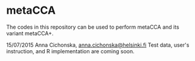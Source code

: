 # metaCCA
The codes in this repository can be used to perform metaCCA
and its variant metaCCA+.
 
15/07/2015 Anna Cichonska, anna.cichonska@helsinki.fi
Test data, user's instruction, and R implementation are coming soon.
